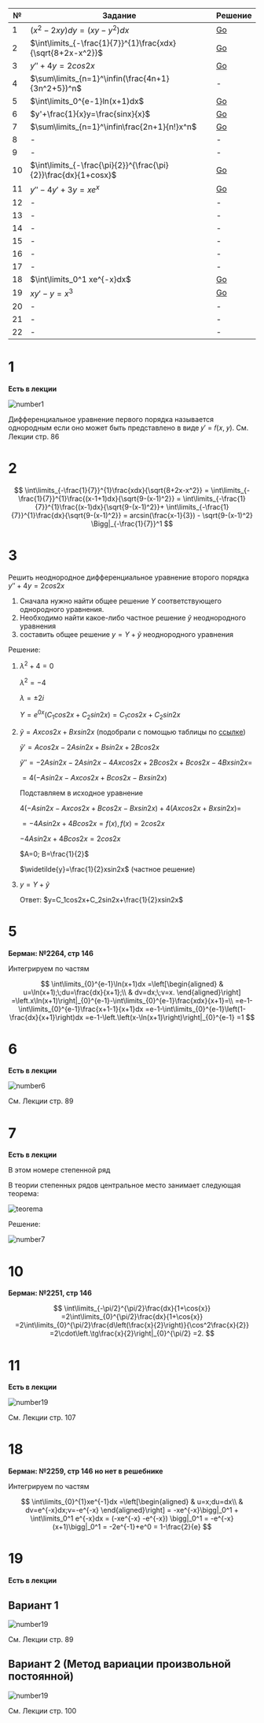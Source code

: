 <!-- title: Вопросы матан -->

| №   | Задание                                                         | Решение   |
| --- | --------------------------------------------------------------- | --------- |
| 1   | $(x^2 - 2xy)dy=(xy-y^2)dx$                                      | [Go](#1)  |
| 2   | $\int\limits_{-\frac{1}{7}}^{1}\frac{xdx}{\sqrt{8+2x-x^2}}$     | [Go](#2)  |
| 3   | $y'' +4y = 2cos2x$                                              | [Go](#3)  |
| 4   | $\sum\limits_{n=1}^\infin(\frac{4n+1}{3n^2+5})^n$               | -         |
| 5   | $\int\limits_0^{e-1}ln(x+1)dx$                                  | [Go](#5)  |
| 6   | $y'+\frac{1}{x}y=\frac{sinx}{x}$                                | [Go](#6)  |
| 7   | $\sum\limits_{n=1}^\infin\frac{2n+1}{n!}x^n$                    | [Go](#7)  |
| 8   | -                                                               | -         |
| 9   | -                                                               | -         |
| 10  | $\int\limits_{-\frac{\pi}{2}}^{\frac{\pi}{2}}\frac{dx}{1+cosx}$ | [Go](#10) |
| 11  | $y''-4y'+3y=xe^x$                                               | [Go](#11) |
| 12  | -                                                               | -         |
| 13  | -                                                               | -         |
| 14  | -                                                               | -         |
| 15  | -                                                               | -         |
| 16  | -                                                               | -         |
| 17  | -                                                               | -         |
| 18  | $\int\limits_0^1 xe^{-x}dx$                                     | [Go](#18) |
| 19  | $xy'-y=x^3$                                                     | [Go](#19) |
| 20  | -                                                               | -         |
| 21  | -                                                               | -         |
| 22  | -                                                               | -         |

# 1

**Есть в лекции**

![number1](./img/1.png)

Дифференциальное уравнение первого порядка называется однородным
если оно может быть представлено в виде 𝑦′ = 𝑓(𝑥, 𝑦). См. Лекции стр. 86

# 2

$$
\int\limits_{-\frac{1}{7}}^{1}\frac{xdx}{\sqrt{8+2x-x^2}} =
\int\limits_{-\frac{1}{7}}^{1}\frac{(x-1+1)dx}{\sqrt{9-(x-1)^2}} =
\int\limits_{-\frac{1}{7}}^{1}\frac{(x-1)dx}{\sqrt{9-(x-1)^2}}+
\int\limits_{-\frac{1}{7}}^{1}\frac{dx}{\sqrt{9-(x-1)^2}} =
arcsin(\frac{x-1}{3}) - \sqrt{9-(x-1)^2} \Bigg|_{-\frac{1}{7}}^1
$$

# 3

Решить неоднородное дифференциальное уравнение
второго порядка $y'' +4y = 2cos2x$

1. Сначала нужно найти общее решение $Y$ соответствующего однородного уравнения.
2. Необходимо найти какое-либо частное решение $\widetilde{y}$ неоднородного уравнения
3. составить общее решение $y=Y+\widetilde{y}$ неоднородного уравнения

Решение:

1. $\lambda^2+4=0$

   $\lambda^2=-4$

   $\lambda=\pm2i$

   $Y=e^{0x}(C_1cos2x+C_2sin2x)=C_1cos2x+C_2sin2x$

2. $\widetilde{y}=Axcos2x+Bxsin2x$ (подобрали с помощью таблицы по [ссылке](http://mathprofi.ru/kak_podobrat_chastnoe_reshenie_dy.pdf))

   $\widetilde{y}'=Acos2x-2Asin2x+Bsin2x+2Bcos2x$

   $\widetilde{y}''=-2Asin2x-2Asin2x-4Axcos2x+2Bcos2x+Bcos2x-4Bxsin2x=$

   $=4(-Asin2x-Axcos2x+Bcos2x-Bxsin2x)$

   Подставляем в исходное уравнение

   $4(-Asin2x-Axcos2x+Bcos2x-Bxsin2x)+4(Axcos2x+Bxsin2x)=$

   $=-4Asin2x+4Bcos2x=f(x), f(x) = 2cos2x$

   $-4Asin2x+4Bcos2x=2cos2x$

   $A=0; B=\frac{1}{2}$

   $\widetilde{y}=\frac{1}{2}xsin2x$ (частное решение)

3. $y=Y+\widetilde{y}$

   Ответ: $y=C_1cos2x+C_2sin2x+\frac{1}{2}xsin2x$

# 5

**Берман: №2264, стр 146**

Интегрируем по частям

$$
\int\limits_{0}^{e-1}\ln(x+1)dx
=\left[\begin{aligned}
& u=\ln(x+1);\;du=\frac{dx}{x+1};\\
& dv=dx;\;v=x.
\end{aligned}\right]
=\left.x\ln(x+1)\right|_{0}^{e-1}-\int\limits_{0}^{e-1}\frac{xdx}{x+1}=\\
=e-1-\int\limits_{0}^{e-1}\frac{x+1-1}{x+1}dx
=e-1-\int\limits_{0}^{e-1}\left(1-\frac{dx}{x+1}\right)dx
=e-1-\left.\left(x-\ln(x+1)\right)\right|_{0}^{e-1}
=1
$$

# 6

**Есть в лекции**

![number6](./img/6.png)

См. Лекции стр. 89

# 7

**Есть в лекции**

В этом номере степенной ряд

В теории степенных рядов центральное место занимает следующая
теорема:

![teorema](img/teorema_7.png)

Решение:

![number7](./img/7.png)

# 10

**Берман: №2251, стр 146**

$$
\int\limits_{-\pi/2}^{\pi/2}\frac{dx}{1+\cos{x}}
=2\int\limits_{0}^{\pi/2}\frac{dx}{1+\cos{x}}
=2\int\limits_{0}^{\pi/2}\frac{d\left(\frac{x}{2}\right)}{\cos^2\frac{x}{2}}
=2\cdot\left.\tg\frac{x}{2}\right|_{0}^{\pi/2}
=2.
$$

# 11

**Есть в лекции**

![number19](./img/11.png)

См. Лекции стр. 107

# 18

**Берман: №2259, стр 146 но нет в решебнике**

Интегрируем по частям

$$
\int\limits_{0}^{1}xe^{-1}dx
=\left[\begin{aligned}
& u=x;du=dx\\
& dv=e^{-x}dx;v=-e^{-x}
\end{aligned}\right]
= -xe^{-x}\bigg|_0^1 + \int\limits_0^1 e^{-x}dx = (-xe^{-x} -e^{-x}) \bigg|_0^1 = -e^{-x}(x+1)\bigg|_0^1 = -2e^{-1}+e^0 = 1-\frac{2}{e}
$$

# 19

**Есть в лекции**

## Вариант 1

![number19](./img/19.png)

См. Лекции стр. 89

## Вариант 2 (Метод вариации произвольной постоянной)

![number19](./img/19_2.png)

См. Лекции стр. 100
